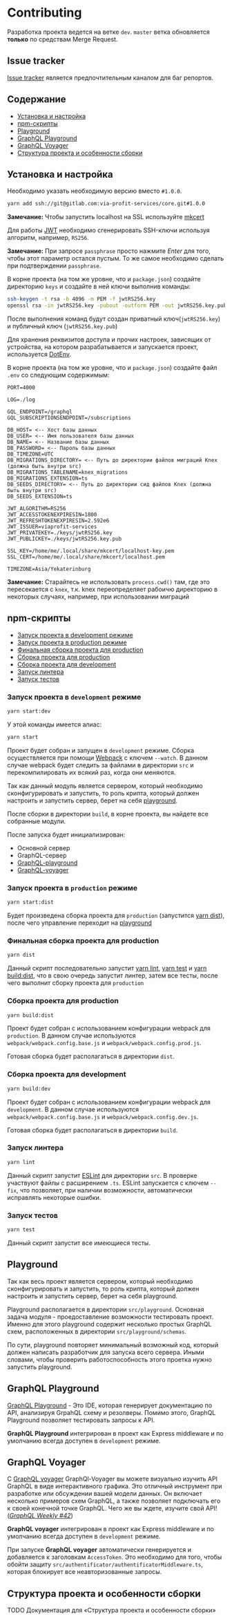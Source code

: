 # Contributing

Разработка проекта ведется на ветке `dev`. `master` ветка обновляется **только** по средствам Merge Request.

##  Issue tracker

[Issue tracker](https://gitlab.com/via-profit-services/core/issues) является предпочтительным каналом для баг репортов.

## Содержание

 - [Установка и настройка](#setup)
 - [npm-скрипты](#scripts)
 - [Playground](#playground)
 - [GraphQL Playground](#graphql-playground)
 - [GraphQL Voyager](#graphql-voyager)
 - [Структура проекта и особенности сборки](#structure)


## <a name="setup"></a> Установка и настройка

Необходимо указать необходимую версию вместо `#1.0.0`.

```bash
yarn add ssh://git@gitlab.com:via-profit-services/core.git#1.0.0
```

**Замечание:** Чтобы запустить localhost на SSL используйте [mkcert](https://github.com/FiloSottile/mkcert) 

Для работы [JWT](https://github.com/auth0/node-jsonwebtoken) необходимо сгенерировать SSH-ключи используя алгоритм, например, `RS256`.

**Замечание:** При запросе `passphrase` просто нажмите _Enter_ для того, чтобы этот параметр остался пустым. То же самое необходимо сделать при подтверждении `passphrase`.

В корне проекта (на том же уровне, что и `package.json`) создайте директорию `keys` и создайте в ней ключи выполнив команды:

```bash
ssh-keygen -t rsa -b 4096 -m PEM -f jwtRS256.key
openssl rsa -in jwtRS256.key -pubout -outform PEM -out jwtRS256.key.pub
```
После выполнения команд будут создан приватный ключ(`jwtRS256.key`) и публичный ключ (`jwtRS256.key.pub`) 


Для хранения реквизитов доступа и прочих настроек, зависящих от устройства, на котором разрабатывается и запускается проект, используется [DotEnv](https://github.com/motdotla/dotenv).

В корне проекта (на том же уровне, что и `package.json`) создайте файл `.env` со следующим содержимым:

```dosini
PORT=4000

LOG=./log

GQL_ENDPOINT=/graphql
GQL_SUBSCRIPTIONSENDPOINT=/subscriptions

DB_HOST= <-- Хост базы данных
DB_USER= <-- Имя пользователя базы данных
DB_NAME= <-- Название базы данных
DB_PASSWORD= <-- Пароль базы данных
DB_TIMEZONE=UTC
DB_MIGRATIONS_DIRECTORY= <-- Путь до директории файлов миграций Knex (должна быть внутри src)
DB_MIGRATIONS_TABLENAME=knex_migrations
DB_MIGRATIONS_EXTENSION=ts
DB_SEEDS_DIRECTORY= <-- Путь до директории сид файлов Knex (должна быть внутри src)
DB_SEEDS_EXTENSION=ts

JWT_ALGORITHM=RS256
JWT_ACCESSTOKENEXPIRESIN=1800
JWT_REFRESHTOKENEXPIRESIN=2.592e6
JWT_ISSUER=viaprofit-services
JWT_PRIVATEKEY=./keys/jwtRS256.key
JWT_PUBLICKEY=./keys/jwtRS256.key.pub

SSL_KEY=/home/me/.local/share/mkcert/localhost-key.pem
SSL_CERT=/home/me/.local/share/mkcert/localhost.pem

TIMEZONE=Asia/Yekaterinburg
```

**Замечание:** Старайтесь не использовать `process.cwd()` там, где это пересекается с `knex`, т.к. knex переопределяет рабоичю директорию в некоторых случаях, например, при использовании миграций


## <a name="scripts"></a> npm-скрипты


 - [Запуск проекта в development режиме](#start-dev)
 - [Запуск проекта в production режиме](#start-dist)
 - [Финальная сборка проекта для production](#dist)
 - [Cборка проекта для production](#build-dist)
 - [Cборка проекта для development](#build-dev)
 - [Запуск линтера](#lint)
 - [Запуск тестов](#test)


### <a name="start-dev"></a> Запуск проекта в `development` режиме

```bash
yarn start:dev
```

У этой команды имеется алиас:
```bash
yarn start
```

Проект будет собран и запущен в `development` режиме. Сборка осуществляется при помощи [Webpack](https://webpack.js.org/) с ключем `--watch`. В данном случае webpack будет следить за файлами в  директории `src` и перекомпилировать их всякий раз, когда они меняются.

Так как данный модуль является сервером, который необходимо сконфигурировать и запустить, то роль крипта, который должен настроить и запустить сервер, берет на себя [playground](./playground.md).

После сборки в директории `build`, в корне проекта, вы найдете все собранные модули.

После запуска будет инициализирован:
  - Основной сервер
  - GraphQL-сервер
  - [GraphQL-playground](./graphql-playground.md)
  - [GraphQL-voyager](./graphql-voyager.md)


### <a name="start-dist"></a> Запуск проекта в `production` режиме

```bash
yarn start:dist
```

Будет произведена сборка проекта для `production` (запустится [yarn dist](#dist)), после чего управление переходит на [playground](./playground.md)


### <a name="dist"></a>Финальная сборка проекта для production

```bash
yarn dist
```

Данный скрипт последовательно запустит [yarn lint](#lint), [yarn test](#test) и [yarn build:dist](#build-dist), что в свою очередь запустит линтер, затем все тесты, после чего выполнит сборку проекта для `production`


### <a name="build-dist"></a>Cборка проекта для production

```bash
yarn build:dist
```

Проект будет собран с использованием конфигурации webpack для `production`. В данном случае используются `webpack/webpack.config.base.js` и `webpack/webpack.config.prod.js`.

Готовая сборка будет располагаться в директории `dist`.


### <a name="build-dev"></a>Cборка проекта для development

```bash
yarn build:dev
```

Проект будет собран с использованием конфигурации webpack для `development`. В данном случае используются `webpack/webpack.config.base.js` и `webpack/webpack.config.dev.js`.

Готовая сборка будет располагаться в директории `build`.


### <a name="lint"></a>Запуск линтера

```bash
yarn lint
```

Данный скрипт запустит [ESLint](https://eslint.org/) для директории `src`. В проверке участвуют файлы с расширением `.ts`. ESLint запускается с ключем `--fix`, что позволяет, при наличии возможности, автоматически исправлять некоторые ошибки.


### <a name="test"></a>Запуск тестов

```bash
yarn test
```

Данный скрипт запустит все имеющиеся тесты.



## <a name="playground"></a> Playground 

Так как весь проект является сервером, который необходимо сконфигурировать и запустить, то роль крипта, который должен настроить и запустить сервер, берет на себя playground.

Playground располагается в директории `src/playground`. Основная задача модуля - проедоставление возможности тестировать проект. Именно для этого playground содержит несколько простых GraphQL схем, расположенных в директории `src/playground/schemas`.

По сути, playground повторяет минимальный возможный код, который должен написать разработчик для запуска всего сервера. Иными словами, чтобы проверить работоспособность этого проетка нужно запустить playground.


## <a name="graphql-playground"></a> GraphQL Playground

[GraphQL Playground](https://github.com/prisma-labs/graphql-playground) - Это IDE, которая генерирует документацию по API, анализируя GrpahQL схему и резолверы. Помимо этого, GraphQL Playground позволяет тестировать запросы к API.

**GraphQL Playground** интегрирован в проект как Express middleware и по умолчанию всегда доступен в `development` режиме.

## <a name="graphql-voyager"></a> GraphQL Voyager

С [GraphQL voyager](https://github.com/APIs-guru/graphql-voyager) GraphQl-Voyager вы можете визуально изучить API GraphQL в виде интерактивного графика. Это отличный инструмент при разработке или обсуждении вашей модели данных. Он включает несколько примеров схем GraphQL, а также позволяет подключать его к своей конечной точке GraphQL. Чего же вы ждете, изучите свой API! (_[GraphQL Weekly #42](https://graphqlweekly.com/issues/42)_)

**GraphQL voyager** интегрирован в проект как Express middleware и по умолчанию всегда доступен в `development` режиме.

При запуске **GraphQL voyager** автоматически генерируется и добавляется к заголовкам `AccessToken`. Это необходимо для того, чтобы обойти защиту `src/authentificator/authentificatorMiddleware.ts`, которая блокирует все неавторизованные запросы.


## <a name="structure"></a> Структура проекта и особенности сборки
TODO Документация для «Структура проекта и особенности сборки»